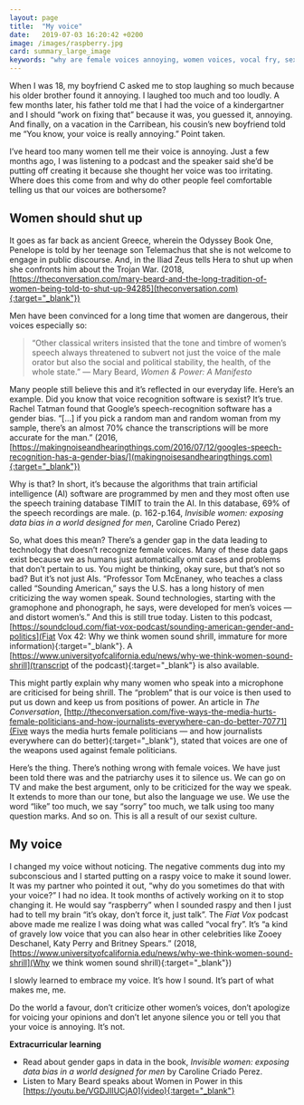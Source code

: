 ```yaml
---
layout: page
title:  "My voice"
date:   2019-07-03 16:20:42 +0200
image: /images/raspberry.jpg
card: summary_large_image
keywords: "why are female voices annoying, women voices, vocal fry, sexist voices, annoying voice, is my voice annoying"
---
```

When I was 18, my boyfriend C asked me to stop laughing so much because his older brother found it annoying. I laughed too much and too loudly. A few months later, his father told me that I had the voice of a kindergartner and I should “work on fixing that” because it was, you guessed it, annoying. And finally, on a vacation in the Carribean, his cousin’s new boyfriend told me “You know, your voice is really annoying.” Point taken.

I’ve heard too many women tell me their voice is annoying. Just a few months ago, I was listening to a podcast and the speaker said she’d be putting off creating it because she thought her voice was too irritating. Where does this come from and why do other people feel comfortable telling us that our voices are bothersome?

## Women should shut up
It goes as far back as ancient Greece, wherein the Odyssey Book One, Penelope is told by her teenage son Telemachus that she is not welcome to engage in public discourse. And, in the Iliad Zeus tells Hera to shut up when she confronts him about the Trojan War. (2018, [https://theconversation.com/mary-beard-and-the-long-tradition-of-women-being-told-to-shut-up-94285](theconversation.com){:target="_blank"})

Men have been convinced for a long time that women are dangerous, their voices especially so: 

>“Other classical writers insisted that the tone and timbre of women’s speech always threatened to subvert not just the voice of the male orator but also the social and political stability, the health, of the whole state.” 
― Mary Beard, *Women & Power: A Manifesto*

Many people still believe this and it’s reflected in our everyday life. Here’s an example. Did you know that voice recognition software is sexist? It’s true. Rachel Tatman found that Google’s speech-recognition software has a gender bias. “[...] if you pick a random man and random woman from my sample, there’s an almost 70% chance the transcriptions will be more accurate for the man.” (2016, [https://makingnoiseandhearingthings.com/2016/07/12/googles-speech-recognition-has-a-gender-bias/](makingnoisesandhearingthings.com){:target="_blank"})

Why is that? In short, it’s because the algorithms that train artificial intelligence (AI) software are programmed by men and they most often use the speech training database TIMIT to train the AI. In this database, 69% of the speech recordings are male. (p. 162-p.164, *Invisible women: exposing data bias in a world designed for men*, Caroline Criado Perez)

So, what does this mean? There’s a gender gap in the data leading to technology that doesn’t recognize female voices. Many of these data gaps exist because we as humans just automatically omit cases and problems that don’t pertain to us. 
You might be thinking, okay sure, but that’s not so bad? But it’s not just AIs. “Professor Tom McEnaney, who teaches a class called “Sounding American,” says the U.S. has a long history of men criticizing the way women speak. Sound technologies, starting with the gramophone and phonograph, he says, were developed for men’s voices — and distort women’s.” And this is still true today. Listen to this podcast, [https://soundcloud.com/fiat-vox-podcast/sounding-american-gender-and-politics](Fiat Vox 42: Why we think women sound shrill, immature for more information){:target="_blank"}. A [https://www.universityofcalifornia.edu/news/why-we-think-women-sound-shrill](transcript of the podcast){:target="_blank"} is also available. 

This might partly explain why many women who speak into a microphone are criticised for being shrill. The “problem” that is our voice is then used to put us down and keep us from positions of power. An article in *The Conversation*, [http://theconversation.com/five-ways-the-media-hurts-female-politicians-and-how-journalists-everywhere-can-do-better-70771](Five ways the media hurts female politicians — and how journalists everywhere can do better){:target="_blank"}, stated that voices are one of the weapons used against female politicians. 

Here’s the thing. There’s nothing wrong with female voices. We have just been told there was and the patriarchy uses it to silence us. We can go on TV and make the best argument, only to be criticized for the way we speak. It extends to more than our tone, but also the language we use. We use the word “like” too much, we say “sorry” too much, we talk using too many question marks. And so on. This is all a result of our sexist culture.

## My voice
I changed my voice without noticing. The negative comments dug into my subconscious and I started putting on a raspy voice to make it sound lower. It was my partner who pointed it out, “why do you sometimes do that with your voice?” I had no idea. It took months of actively working on it to stop changing it. He would say “raspberry” when I sounded raspy and then I just had to tell my brain “it’s okay, don’t force it, just talk”. The *Fiat Vox* podcast above made me realize I was doing what was called “vocal fry”. It’s “a kind of gravely low voice that you can also hear in other celebrities like Zooey Deschanel, Katy Perry and Britney Spears.” (2018, [https://www.universityofcalifornia.edu/news/why-we-think-women-sound-shrill](Why we think women sound shrill){:target="_blank"})

I slowly learned to embrace my voice. It’s how I sound. It’s part of what makes me, me.

Do the world a favour, don’t criticize other women’s voices, don’t apologize for voicing your opinions and don’t let anyone silence you or tell you that your voice is annoying. It’s not. 

**Extracurricular learning**
* Read about gender gaps in data in the book, *Invisible women: exposing data bias in a world designed for men* by Caroline Criado Perez. 
* Listen to Mary Beard speaks about Women in Power in this [https://youtu.be/VGDJIlUCjA0](video){:target="_blank"}
